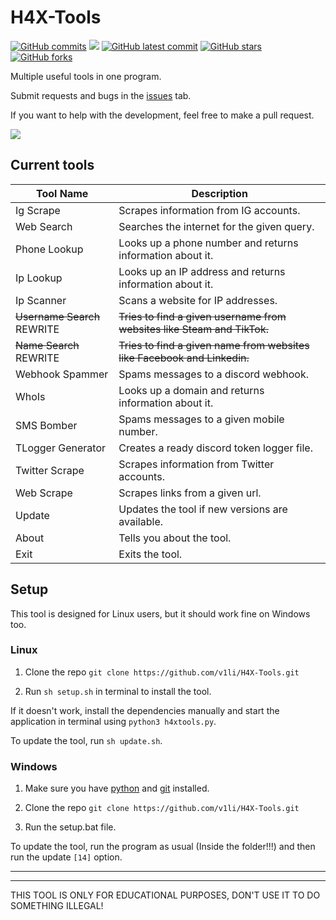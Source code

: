 # H4X-Tools
[![GitHub commits](https://badgen.net/github/commits/V1li/H4X-Tools)](https://GitHub.com/V1li/H4X-Tools/commit/)
![](https://img.shields.io/github/languages/code-size/v1li/h4x-tools)
[![GitHub latest commit](https://badgen.net/github/last-commit/HerraVp/H4X-Tools)](https://GitHub.com/V1li/H4X-Tools/commit/)
[![GitHub stars](https://badgen.net/github/stars/V1li/H4X-Tools)](https://GitHub.com/V1li/H4X-Tools/stargazers/)
[![GitHub forks](https://badgen.net/github/forks/V1li/H4X-Tools)](https://GitHub.com/V1li/H4X-Tools/network/)

Multiple useful tools in one program.

Submit requests and bugs in the [issues](https://github.com/V1li/H4X-Tools/issues) tab.

If you want to help with the development, feel free to make a pull request.


![](https://github.com/V1li/H4X-Tools/blob/master/img/gui-v0.2.5%2B.png)

## Current tools
| Tool Name                   | Description                                                              |
|-----------------------------|--------------------------------------------------------------------------|
| Ig Scrape                   | Scrapes information from IG accounts.                                    |
| Web Search                  | Searches the internet for the given query.                               |
| Phone Lookup                | Looks up a phone number and returns information about it.                |
| Ip Lookup                   | Looks up an IP address and returns information about it.                 |
| Ip Scanner                  | Scans a website for IP addresses.                                        |
| ~~Username Search~~ REWRITE | ~~Tries to find a given username from websites like Steam and TikTok.~~  |
| ~~Name Search~~ REWRITE     | ~~Tries to find a given name from websites like Facebook and Linkedin.~~ |
| Webhook Spammer             | Spams messages to a discord webhook.                                     |
| WhoIs                       | Looks up a domain and returns information about it.                      |
| SMS Bomber                  | Spams messages to a given mobile number.                                 |
| TLogger Generator           | Creates a ready discord token logger file.                               |
| Twitter Scrape              | Scrapes information from Twitter accounts.                               |
| Web Scrape                  | Scrapes links from a given url.                                          |
| Update                      | Updates the tool if new versions are available.                          |
| About                       | Tells you about the tool.                                                |
| Exit                        | Exits the tool.                                                          |


## Setup
This tool is designed for Linux users, but it should work fine on Windows too.

### Linux
1. Clone the repo `git clone https://github.com/v1li/H4X-Tools.git`

2. Run `sh setup.sh` in terminal to install the tool.

If it doesn't work, install the dependencies manually and start the application in terminal using `python3 h4xtools.py`.

To update the tool, run `sh update.sh`.

### Windows
1. Make sure you have [python](https://www.python.org/downloads/) and [git](https://git-scm.com/downloads) installed.

2. Clone the repo `git clone https://github.com/v1li/H4X-Tools.git`

3. Run the setup.bat file.

To update the tool, run the program as usual (Inside the folder!!!) and then run the update `[14]` option.

-------------------------------------------
-------------------------------------------
THIS TOOL IS ONLY FOR EDUCATIONAL PURPOSES, DON'T USE IT TO DO SOMETHING ILLEGAL!
